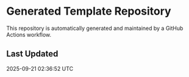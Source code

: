 # Generated Template Repository

This repository is automatically generated and maintained by a GitHub Actions workflow.

## Last Updated
2025-09-21 02:36:52 UTC
